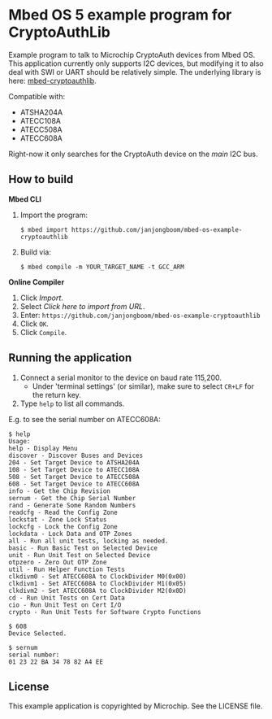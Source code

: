 # Mbed OS 5 example program for CryptoAuthLib

Example program to talk to Microchip CryptoAuth devices from Mbed OS. This application currently only supports I2C devices, but modifying it to also deal with SWI or UART should be relatively simple. The underlying library is here: [mbed-cryptoauthlib](https://github.com/janjongboom/mbed-cryptoauthlib).

Compatible with:

* ATSHA204A
* ATECC108A
* ATECC508A
* ATECC608A

Right-now it only searches for the CryptoAuth device on the *main* I2C bus.

## How to build

**Mbed CLI**

1. Import the program:

    ```
    $ mbed import https://github.com/janjongboom/mbed-os-example-cryptoauthlib
    ```

1. Build via:

    ```
    $ mbed compile -m YOUR_TARGET_NAME -t GCC_ARM
    ```

**Online Compiler**

1. Click *Import*.
1. Select *Click here to import from URL*.
1. Enter: `https://github.com/janjongboom/mbed-os-example-cryptoauthlib`
1. Click `OK`.
1. Click `Compile`.

## Running the application

1. Connect a serial monitor to the device on baud rate 115,200.
    * Under 'terminal settings' (or similar), make sure to select `CR+LF` for the return key.
1. Type `help` to list all commands.

E.g. to see the serial number on ATECC608A:

```
$ help
Usage:
help - Display Menu
discover - Discover Buses and Devices
204 - Set Target Device to ATSHA204A
108 - Set Target Device to ATECC108A
508 - Set Target Device to ATECC508A
608 - Set Target Device to ATECC608A
info - Get the Chip Revision
sernum - Get the Chip Serial Number
rand - Generate Some Random Numbers
readcfg - Read the Config Zone
lockstat - Zone Lock Status
lockcfg - Lock the Config Zone
lockdata - Lock Data and OTP Zones
all - Run all unit tests, locking as needed.
basic - Run Basic Test on Selected Device
unit - Run Unit Test on Selected Device
otpzero - Zero Out OTP Zone
util - Run Helper Function Tests
clkdivm0 - Set ATECC608A to ClockDivider M0(0x00)
clkdivm1 - Set ATECC608A to ClockDivider M1(0x05)
clkdivm2 - Set ATECC608A to ClockDivider M2(0x0D)
cd - Run Unit Tests on Cert Data
cio - Run Unit Test on Cert I/O
crypto - Run Unit Tests for Software Crypto Functions

$ 608
Device Selected.

$ sernum
serial number:
01 23 22 BA 34 78 82 A4 EE
```

## License

This example application is copyrighted by Microchip. See the LICENSE file.
